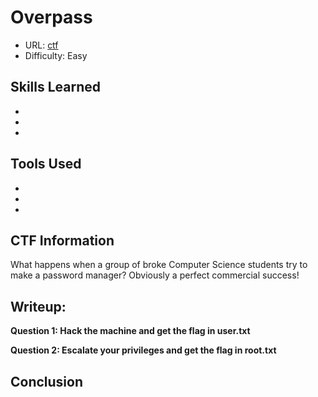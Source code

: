 # Overpass

- URL: <a href="https://tryhackme.com/r/room/overpass" target="_blank">ctf</a>
- Difficulty: Easy

## Skills Learned

- 
- 
- 

## Tools Used

- 
- 
- 


## CTF Information

What happens when a group of broke Computer Science students try to make a password manager?
Obviously a perfect commercial success!


## Writeup:

**Question 1: Hack the machine and get the flag in user.txt**


**Question 2: Escalate your privileges and get the flag in root.txt**


## Conclusion